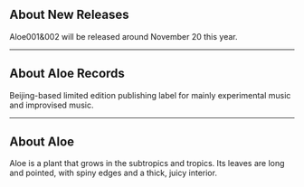 ## About New Releases

Aloe001&002 will be released around November 20 this year.

- - -

## About Aloe Records

Beijing-based limited edition publishing label for mainly experimental music and improvised music.

- - -

## About Aloe

Aloe is a plant that grows in the subtropics and tropics. Its leaves are long and pointed, with spiny edges and a thick, juicy interior.